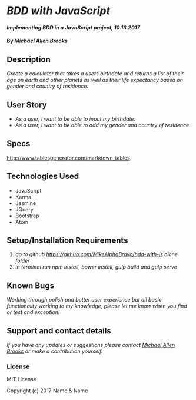 # _BDD with JavaScript_

#### _Implementing BDD in a JavaScript project, 10.13.2017_

#### By _Michael Allen Brooks_

## Description

_Create a calculator that takes a users birthdate and returns a list of their age on earth and other planets as well as their life expectancy based on gender and country of residence._

## User Story

* _As a user, I want to be able to input my birthdate._
* _As a user, I want to be able to add my gender and country of residence._

## Specs

http://www.tablesgenerator.com/markdown_tables

## Technologies Used

* JavaScript
* Karma
* Jasmine
* JQuery
* Bootstrap
* Atom

## Setup/Installation Requirements

1. _go to github https://github.com/MikeAlphaBravo/bdd-with-js
clone folder_
2. _in terminal run npm install, bower install, gulp build and gulp serve_

## Known Bugs

_Working through polish and better user experience but all basic functionality working to my knowledge, please let me know when you find or test and exception!_

## Support and contact details

_If you have any updates or suggestions please contact [Michael Allen Brooks] or make a contribution yourself._

[Michael Allen Brooks]: mailto:mikealphabravo1982@gmail.com

### License

MIT License

Copyright (c) 2017 Name & Name
